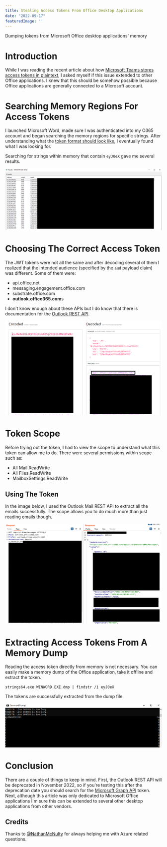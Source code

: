 ```yaml
---
title: Stealing Access Tokens From Office Desktop Applications
date: "2022-09-17"
featuredImage: ''
---
```


Dumping tokens from Microsoft Office desktop applications' memory<!-- end --> 

# Introduction

While I was reading the recent article about how <a href="https://www.bleepingcomputer.com/news/security/microsoft-teams-stores-auth-tokens-as-cleartext-in-windows-linux-macs/" target="_blank">Microsoft Teams stores access tokens in plaintext</a>, I asked myself if this issue extended to other Office applications. I knew that this should be somehow possible because Office applications are generally connected to a Microsoft account.

# Searching Memory Regions For Access Tokens

I launched Microsoft Word, made sure I was authenticated into my O365 account and began searching the memory regions for specific strings. After understanding what the <a href="https://learn.microsoft.com/en-us/azure/active-directory/develop/access-tokens" target="_blank">token format should look like</a>, I eventually found what I was looking for. 

Searching for strings within memory that contain ```eyJ0eX``` gave me several results.

![Process-Hacker](./winword-tokens.png)

# Choosing The Correct Access Token

The JWT tokens were not all the same and after decoding several of them I realized that the intended audience (specified by the ```aud``` payload claim) was different. Some of them were:

* api.office.net
* messaging.engagement.office.com
* substrate.office.com
* **outlook.office365.com**s

I don't know enough about these APIs but I do know that there is documentation for the <a href="https://learn.microsoft.com/en-us/previous-versions/office/office-365-api/api/version-2.0/use-outlook-rest-api" target="_blank">Outlook REST API</a>.

![Decoded-JWT](./decoded-jwt.png)

# Token Scope

Before trying out the token, I had to view the scope to understand what this token can allow me to do. There were several permissions within scope such as:

* All Mail.ReadWrite
* All Files.ReadWrite
* MailboxSettings.ReadWrite


## Using The Token

In the image below, I used the Outlook Mail REST API to extract all the emails successfully. The scope allows you to do much more than just reading emails though.

![Request](./req.png)

# Extracting Access Tokens From A Memory Dump

Reading the access token directly from memory is not necessary. You can easily make a memory dump of the Office application, take it offline and extract the token.

    strings64.exe WINWORD.EXE.dmp | findstr /i eyJ0eX

The tokens are successfully extracted from the dump file.

![Strings-Winword](./strings.png)

# Conclusion

There are a couple of things to keep in mind. First, the Outlook REST API will be deprecated in November 2022, so if you're testing this after the deprecation date you should search for the <a href="https://learn.microsoft.com/en-us/graph/use-the-api" target="_blank">Microsoft Graph API</a> token. Next, although this article was only dedicated to Microsoft Office applications I'm sure this can be extended to several other desktop applications from other vendors.

## Credits

Thanks to <a href="https://twitter.com/NathanMcNulty" target="_blank">@NathanMcNulty</a> for always helping me with Azure related questions.






